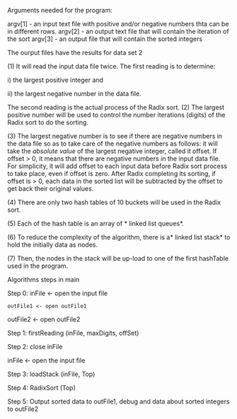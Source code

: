 
Arguments needed for the program:

argv[1] - an input text file with positive and/or negative numbers thta can be in different rows.
argv[2] - an output text file that will contain the iteration of the sort
argv[3] - an output file that will contain the sorted integers

The ourput files have the results for data set 2



(1) It will read the input data file twice.  The first reading is to determine:


i) the largest positive integer and 

ii) the largest negative number in the data file.


The second reading is the actual process of the Radix sort.
(2) The largest positive number will be used to control the number iterations (digits) of the Radix sort to do the sorting.

(3)  The largest negative number is to see if there are negative numbers in the data file so as to take care of the negative numbers as follows: it will take the *absolute value* of the largest negative integer, called it offset.   If offset  > 0, it means that there are negative numbers in the input data file.  For simplicity, it will add offset to each input data before Radix sort process to take place, even if offset is zero. After Radix completing its sorting, if offset is > 0, each data in the sorted list will be subtracted by the offset to get back their original values. 

(4) There are only two hash tables of 10 buckets will be used in the Radix sort.

(5) Each of the hash table is an array of * linked list queues*. 

(6) To reduce the complexity of the algorithm, there is a* linked list stack* to hold the initially data as nodes.

(7) Then, the nodes in the stack will be up-load  to one of the first hashTable used in the program.

Algorithms steps in main

Step 0: inFile <- open the input file 

	outFile1 <- open outFile1
	
outFile2 <- open outFile2

Step 1: firstReading (inFile, maxDigits, offSet) 

Step 2:  close inFile 

 inFile <- open the input file
 
Step 3: loadStack (inFile, Top)

Step 4: RadixSort (Top)

Step 5: Output sorted data to outFile1, debug and data about sorted integers to outFile2

